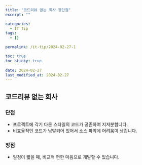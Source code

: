 ```yaml
---
title: "코드리뷰 없는 회사 장단점"
excerpt: ""

categories:
  - IT Tip
tags:
  - []

permalink: /it-tip/2024-02-27-1

toc: true
toc_sticky: true
 
date: 2024-02-27
last_modified_at: 2024-02-27
---
```


## 코드리뷰 없는 회사

### 단점
* 프로젝트에 각기 다른 스타일의 코드가 공존하여 지저분합니다.
* 비효율적인 코드가 남발되어 있어서 소스 파악에 어려움이 생깁니다.

### 장점
* 일정이 짧을 때, 비교적 편한 마음으로 개발할 수 있습니다.
